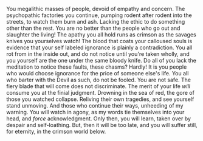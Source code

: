 You megalithic masses of people, devoid of empathy and concern. 
The psychopathic factories you continue, pumping rodent after rodent into the streets, to watch them burn and ash. Lacking the ethic to do something other than the rest. 
You are no better than the people who go out and slaughter the living! The apathy you all hold runs as crimson as the savages knives you yourselves watch! The blood that coats your calloused souls is evidence that your self labeled ignorance is plainly a contradiction. 
You all rot from in the inside out, and do not notice until you're taken wholly, and you yourself are the one under the same bloody knife. Do all of you lack the meditation to notice these faults, these chasms? Hardly! It is you people who would choose ignorance for the price of someone else's life. 
You all who barter with the Devil as such, do not be fooled. You are not safe. The fiery blade that will come does not discriminate. The merit of your life *will* consume you at the finial judgment. Drowning in the sea of red, the gore of those you watched collapse. Reliving their own tragedies, and see yourself stand unmoving. And those who continue their ways, unheeding of my warning. You will watch in agony, as my words tie themselves into your head, and *force* acknowledgment. Only then, you will learn, taken over by despair and self-loathing. But, then it will be too late, and you will suffer still, for eternity, in the crimson world below.